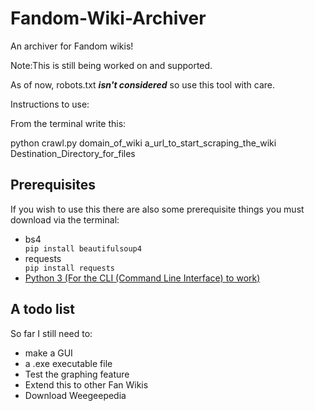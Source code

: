 # Fandom-Wiki-Archiver
An archiver for Fandom wikis!

Note:This is still being worked on and supported.  

As of now, robots.txt ***isn't considered*** so use this tool with care.

Instructions to use:

From the terminal write this:

python crawl.py domain_of_wiki a_url_to_start_scraping_the_wiki Destination_Directory_for_files

## Prerequisites
If you wish to use this there are also some prerequisite things you must download via the terminal:
<ul>
  <li>bs4</li>
    <code>pip install beautifulsoup4</code>
  <li>requests</li>
    <code>pip install requests</code>
  <li><a href="https://www.python.org/downloads/">Python 3 (For the CLI (Command Line Interface) to work)</a></li>
</ul>

## A todo list
So far I still need to:
<ul>
  <li>make a GUI</li>
  <li>a .exe executable file</li>
  <li>Test the graphing feature</li>
  <li>Extend this to other Fan Wikis</li>
  <li>Download Weegeepedia</li>
</ul>
